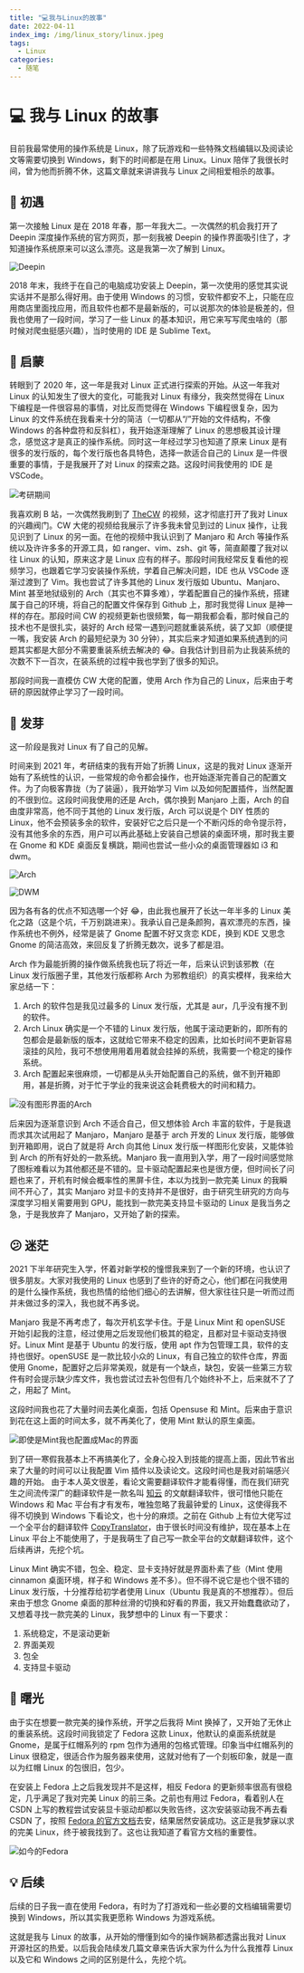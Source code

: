 ```yaml
---
title: "💻我与Linux的故事"
date: 2022-04-11
index_img: /img/linux_story/linux.jpeg
tags:
  - Linux
categories:
  - 随笔
---
```


# 💻 我与 Linux 的故事

目前我最常使用的操作系统是 Linux，除了玩游戏和一些特殊文档编辑以及阅读论文等需要切换到 Windows，剩下的时间都是在用 Linux。Linux 陪伴了我很长时间，曾为他而折腾不休，这篇文章就来讲讲我与 Linux 之间相爱相杀的故事。

## 🙆 初遇

第一次接触 Linux 是在 2018 年春，那一年我大二。一次偶然的机会我打开了 Deepin 深度操作系统的官方网页，那一刻我被 Deepin 的操作界面吸引住了，才知道操作系统原来可以这么漂亮。这是我第一次了解到 Linux。

![Deepin](/img/linux_story/mmexport1603181259205.png)

2018 年末，我终于在自己的电脑成功安装上 Deepin，第一次使用的感觉其实说实话并不是那么得好用。由于使用 Windows 的习惯，安软件都安不上，只能在应用商店里面找应用，而且软件也都不是最新版的，可以说那次的体验是极差的，但我也使用了一段时间，学习了一些 Linux 的基本知识，用它来写写爬虫啥的（那时候对爬虫挺感兴趣），当时使用的 IDE 是 Sublime Text。

## 🐣 启蒙

转眼到了 2020 年，这一年是我对 Linux 正式进行探索的开始。从这一年我对 Linux 的认知发生了很大的变化，可能我对 Linux 有缘分，我突然觉得在 Linux 下编程是一件很容易的事情，对比反而觉得在 Windows 下编程很复杂，因为 Linux 的文件系统在我看来十分的简洁（一切都从“/”开始的文件结构，不像 Windows 的各种盘符和反斜杠），我开始逐渐理解了 Linux 的思想极其设计理念，感觉这才是真正的操作系统。同时这一年经过学习也知道了原来 Linux 是有很多的发行版的，每个发行版也各具特色，选择一款适合自己的 Linux 是一件很重要的事情，于是我展开了对 Linux 的探索之路。这段时间我使用的 IDE 是 VSCode。

![考研期间](/img/linux_story/272705903.jpg)

我喜欢刷 B 站，一次偶然我刷到了 [TheCW](https://space.bilibili.com/13081489?spm_id_from=333.337.0.0) 的视频，这才彻底打开了我对 Linux 的兴趣阀门。CW 大佬的视频给我展示了许多我未曾见到过的 Linux 操作，让我见识到了 Linux 的另一面。在他的视频中我认识到了 Manjaro 和 Arch 等操作系统以及许许多多的开源工具，如 ranger、vim、zsh、git 等，简直颠覆了我对以往 Linux 的认知，原来这才是 Linux 应有的样子。那段时间我经常反复看他的视频学习，也跟着它学习安装操作系统，学着自己解决问题，IDE 也从 VSCode 逐渐过渡到了 Vim。我也尝试了许多其他的 Linux 发行版如 Ubuntu、Manjaro、Mint 甚至地狱级别的 Arch（其实也不算多难），学着配置自己的操作系统，搭建属于自己的环境，将自己的配置文件保存到 Github 上，那时我觉得 Linux 是神一样的存在。那段时间 CW 的视频更新也很频繁，每一期我都会看，那时候自己的技术也不是很扎实，装好的 Arch 经常一遇到问题就重装系统，装了又卸（顺便提一嘴，我安装 Arch 的最短纪录为 30 分钟），其实后来才知道如果系统遇到的问题其实都是大部分不需要重装系统去解决的 😂。自我估计到目前为止我装系统的次数不下一百次，在装系统的过程中我也学到了很多的知识。

那段时间我一直模仿 CW 大佬的配置，使用 Arch 作为自己的 Linux，后来由于考研的原因就停止学习了一段时间。

## 🌿 发芽

这一阶段是我对 Linux 有了自己的见解。

时间来到 2021 年，考研结束的我有开始了折腾 Linux，这是的我对 Linux 逐渐开始有了系统性的认识，一些常规的命令都会操作，也开始逐渐完善自己的配置文件。为了向极客靠拢（为了装逼），我开始学习 Vim 以及如何配置插件，当然配置的不很到位。这段时间我使用的还是 Arch，偶尔换到 Manjaro 上面，Arch 的自由度非常高，他不同于其他的 Linux 发行版，Arch 可以说是个 DIY 性质的 Linux，他不会预装多余的软件，安装好它之后只是一个不断闪烁的命令提示符，没有其他多余的东西，用户可以再此基础上安装自己想装的桌面环境，那时我主要在 Gnome 和 KDE 桌面反复横跳，期间也尝试一些小众的桌面管理器如 i3 和 dwm。

![Arch](/img/linux_story/972360775.jpg)

![DWM](/img/linux_story/1274666153.jpg)

因为各有各的优点不知选哪一个好 😂，由此我也展开了长达一年半多的 Linux 美化之路（这是个坑，千万别跳进来）。我承认自己是条颜狗，喜欢漂亮的东西，操作系统也不例外，经常是装了 Gnome 配置不好又贪恋 KDE，换到 KDE 又思念 Gnome 的简洁高效，来回反复了折腾无数次，说多了都是泪。

Arch 作为最能折腾的操作做系统我也玩了将近一年，后来认识到该邪教（在 Linux 发行版圈子里，其他发行版都称 Arch 为邪教组织）的真实模样，我来给大家总结一下：

1. Arch 的软件包是我见过最多的 Linux 发行版，尤其是 aur，几乎没有搜不到的软件。
2. Arch Linux 确实是一个不错的 Linux 发行版，他属于滚动更新的，即所有的包都会是最新版的版本，这就给它带来不稳定的因素，比如长时间不更新容易滚挂的风险，我可不想使用用着用着就会挂掉的系统，我需要一个稳定的操作系统。
3. Arch 配置起来很麻烦，一切都是从头开始配置自己的系统，做不到开箱即用，甚是折腾，对于忙于学业的我来说这会耗费极大的时间和精力。

![没有图形界面的Arch](/img/linux_story/IMG_20210419_102132.jpg)

后来因为逐渐意识到 Arch 不适合自己，但又想体验 Arch 丰富的软件，于是我退而求其次试用起了 Manjaro，Manjaro 是基于 arch 开发的 Linux 发行版，能够做到开箱即用，说白了就是将 Arch 向其他 Linux 发行版一样图形化安装，又能体验到 Arch 的所有好处的一款系统。Manjaro 我一直用到入学，用了一段时间感觉除了图标难看以为其他都还是不错的。显卡驱动配置起来也是很方便，但时间长了问题也来了，开机有时候会概率性的黑屏卡住，本以为找到一款完美 Linux 的我瞬间不开心了，其实 Manjaro 对显卡的支持并不是很好，由于研究生研究的方向与深度学习相关需要用到 GPU，能找到一款完美支持显卡驱动的 Linux 是我当务之急，于是我放弃了 Manjaro，又开始了新的探索。

## 😕 迷茫

2021 下半年研究生入学，怀着对新学校的憧憬我来到了一个新的环境，也认识了很多朋友。大家对我使用的 Linux 也感到了些许的好奇之心，他们都在问我使用的是什么操作系统，我也热情的给他们细心的去讲解，但大家往往只是一听而过而并未做过多的深入，我也就不再多说。

Manjaro 我是不再考虑了，每次开机玄学卡住。于是 Linux Mint 和 openSUSE 开始引起我的注意，经过使用之后发现他们极其的稳定，且都对显卡驱动支持很好。Linux Mint 是基于 Ubuntu 的发行版，使用 apt 作为包管理工具，软件的支持也很好。openSUSE 是一款比较小众的 Linux，有自己独立的软件仓库，界面使用 Gnome，配置好之后非常美观，就是有一个缺点，缺包，安装一些第三方软件有时会提示缺少库文件，我也尝试过去补包但有几个始终补不上，后来就不了了之，用起了 Mint。

这段时间我也花了大量时间去美化桌面，包括 Opensuse 和 Mint。后来由于意识到花在这上面的时间太多，就不再美化了，使用 Mint 默认的原生桌面。

![即使是Mint我也配置成Mac的界面](/img/linux_story/IMG_20220207_000016.jpg)

到了研一寒假我基本上不再搞美化了，全身心投入到技能的提高上面，因此节省出来了大量的时间可以让我配置 Vim 插件以及读论文。这段时间也是我对前端感兴趣的开始。
由于本人英文很差，看论文需要翻译软件才能看得懂，而在我们研究生之间流传深广的翻译软件是一款名叫 [知云](https://www.zhiyunwenxian.cn/) 的文献翻译软件，很可惜他只能在 Windows 和 Mac 平台有才有发布，唯独忽略了我最钟爱的 Linux，这使得我不得不切换到 Windows 下看论文，也十分的麻烦。之前在 Github 上有位大佬写过一个全平台的翻译软件 [CopyTranslator](https://github.com/CopyTranslator/CopyTranslator)，由于很长时间没有维护，现在基本上在 Linux 平台上不能使用了，于是我萌生了自己写一款全平台的文献翻译软件，这个后续再讲，先挖个坑。

Linux Mint 确实不错，包全、稳定、显卡支持好就是界面朴素了些（Mint 使用 cinnamon 桌面环境，样子和 Windows 差不多）。但不得不说它是也个很不错的 Linux 发行版，十分推荐给初学者使用 Linux（Ubuntu 我是真的不想推荐）。但后来由于想念 Gnome 桌面的那种丝滑的切换和好看的界面，我又开始蠢蠢欲动了，又想着寻找一款完美的 Linux，我梦想中的 Linux 有一下要求：

1. 系统稳定，不是滚动更新
2. 界面美观
3. 包全
4. 支持显卡驱动

## 🌟 曙光

由于实在想要一款完美的操作系统，开学之后我将 Mint 换掉了，又开始了无休止的重装系统。这段时间我锁定了 Fedora 这款 Linux，他默认的桌面系统就是 Gnome，是属于红帽系列的 rpm 包作为通用的包格式管理。印象当中红帽系列的 Linux 很稳定，很适合作为服务器来使用，这就对他有了一个刻板印象，就是一直以为红帽 Linux 的包很旧，包少。

在安装上 Fedora 上之后我发现并不是这样，相反 Fedora 的更新频率很高有很稳定，几乎满足了我对完美 Linux 的前三条。之前也有用过 Fedora，看着别人在 CSDN 上写的教程尝试安装显卡驱动却都以失败告终，这次安装驱动我不再去看 CSDN 了，按照 [Fedora 的官方文档](https://docs.fedoraproject.org/en-US/quick-docs/how-to-set-nvidia-as-primary-gpu-on-optimus-based-laptops/)去安，结果居然安装成功。这正是我梦寐以求的完美 Linux，终于被我找到了。这也让我知道了看官方文档的重要性。

![如今的Fedora](/img/linux_story/fedora.png)

## 💡 后续

后续的日子我一直在使用 Fedora，有时为了打游戏和一些必要的文档编辑需要切换到 Windows，所以其实我更愿称 Windows 为游戏系统。

这就是我与 Linux 的故事，从开始的懵懂到如今的操作娴熟都透露出我对 Linux 开源社区的热爱。以后我会陆续发几篇文章来告诉大家为什么为什么我推荐 Linux 以及它和 Windows 之间的区别是什么，先挖个坑。
